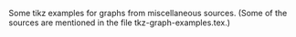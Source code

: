 Some tikz examples for graphs from miscellaneous sources.
(Some of the sources are mentioned in the file tkz-graph-examples.tex.)
